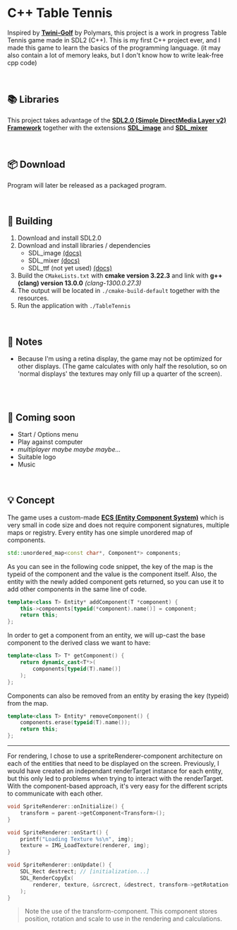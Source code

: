 # C++ Table Tennis
Inspired by [**Twini-Golf**](https://polymars.itch.io/twini-golf) by Polymars, this project is a work in progress Table Tennis game made in SDL2 (C++).
This is my first C++ project ever, and I made this game to learn the basics of the programming language. (it may also contain a lot of memory leaks, but I don't know how to write leak-free cpp code)

<br>

## 📚 Libraries
This project takes advantage of the [**SDL2.0 (Simple DirectMedia Layer v2) Framework**](https://www.libsdl.org/) together with the extensions [**SDL_image**](http://wiki.libsdl.org/Libraries#sdl_image) and [**SDL_mixer**](http://wiki.libsdl.org/Libraries#sdl_mixer)

<br>

## 📦 Download
Program will later be released as a packaged program.

<br>

## 🔨 Building
1. Download and install SDL2.0
2. Download and install libraries / dependencies
   * SDL_image [(docs)](https://www.libsdl.org/projects/SDL_image/docs/index.html)
   * SDL_mixer [(docs)](https://www.libsdl.org/projects/SDL_mixer/docs/index.html)
   * SDL_ttf (not yet used) [(docs)](https://www.libsdl.org/projects/docs/SDL_ttf/)
3. Build the `CMakeLists.txt` with **cmake version 3.22.3** and link with **g++ (clang) version 13.0.0** *(clang-1300.0.27.3)*
4. The output will be located in `./cmake-build-default` together with the resources.
5. Run the application with `./TableTennis`

<br>

## 📝 Notes
* Because I'm using a retina display, the game may not be optimized for other displays. (The game calculates with only half the resolution, so on 'normal displays' the textures may only fill up a quarter of the screen).
<br>

<br>

## 🎯 Coming soon
* Start / Options menu
* Play against computer
* *multiplayer maybe maybe maybe...*
* Suitable logo
* Music

<br>

## 💡 Concept
The game uses a custom-made [**ECS (Entity Component System)**](https://en.wikipedia.org/wiki/Entity_component_system) which is very small in code size and does not require component signatures, multiple maps or registry. Every entity has one simple unordered map of components.

```cpp
std::unordered_map<const char*, Component*> components;
```

As you can see in the following code snippet, the key of the map is the typeid of the component and the value is the component itself. Also, the entity with the newly added component gets returned, so you can use it to add other components in the same line of code.

```cpp
template<class T> Entity* addComponent(T *component) {
    this->components[typeid(*component).name()] = component;
    return this;
};
```

In order to get a component from an entity, we will up-cast the base component to the derived class we want to have:

```cpp
template<class T> T* getComponent() {
    return dynamic_cast<T*>(
        components[typeid(T).name()]
    );
};
```

Components can also be removed from an entity by erasing the key (typeid) from the map.

```cpp
template<class T> Entity* removeComponent() {
    components.erase(typeid(T).name());
    return this;
};
```

<hr>

For rendering, I chose to use a spriteRenderer-component architecture on each of the entities that need to be displayed on the screen. Previously, I would have created an independant renderTarget instance for each entity, but this only led to problems when trying to interact with the renderTarget. With the component-based approach, it's very easy for the different scripts to communicate with each other.

```cpp
void SpriteRenderer::onInitialize() {
    transform = parent->getComponent<Transform>();
}

void SpriteRenderer::onStart() {
    printf("Loading Texture %s\n", img);
    texture = IMG_LoadTexture(renderer, img);
}

void SpriteRenderer::onUpdate() {
    SDL_Rect destrect; // [initialization...]
    SDL_RenderCopyEx(
        renderer, texture, &srcrect, &destrect, transform->getRotation(), transform->getAnchor(), SDL_FLIP_NONE
    );
}
```

> Note the use of the transform-component. This component stores position, rotation and scale to use in the rendering and calculations.
